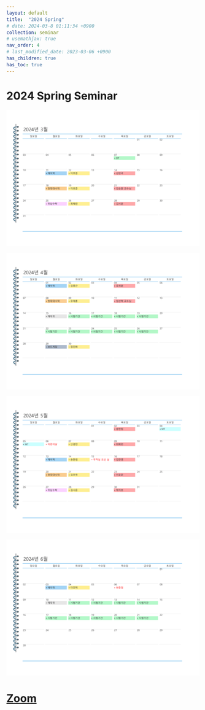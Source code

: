 ```yaml
---
layout: default
title:  "2024 Spring"
# date: 2024-03-8 01:11:34 +0900
collection: seminar
# usemathjax: true
nav_order: 4
# last_modified_date: 2023-03-06 +0900
has_children: true
has_toc: true
---
```

# 2024 Spring Seminar

![mar](calendar/March.png)

![apr](calendar/April.png)

![May](calendar/May.png)

![June](calendar/June.png)

# [Zoom] 
<!-- 
회의 ID: 857 5716 5329
암호: MIMIC -->


[Zoom]: https://us02web.zoom.us/j/85435618499?pwd=Kys0aEVCQlJEQXY5R2ZLMERHRmdSZz09